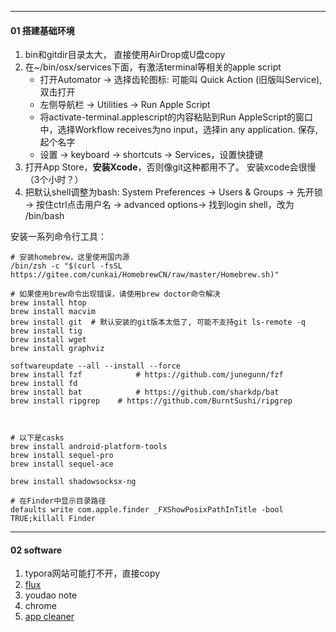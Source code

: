 

---

#### 01 搭建基础环境

1. bin和gitdir目录太大， 直接使用AirDrop或U盘copy
3. 在~/bin/osx/services下面，有激活terminal等相关的apple script
    * 打开Automator → 选择齿轮图标: 可能叫 Quick Action (旧版叫Service), 双击打开
    * 左侧导航栏 → Utilities → Run Apple Script
    * 将activate-terminal.applescript的内容粘贴到Run AppleScript的窗口中，选择Workflow receives为no input，选择in any application. 保存, 起个名字
    * 设置 → keyboard → shortcuts → Services，设置快捷键
4. 打开App Store，**安装Xcode**，否则像git这种都用不了。 安装xcode会很慢（3个小时？）
4. 把默认shell调整为bash: System Preferences → Users & Groups → 先开锁 → 按住ctrl点击用户名 → advanced options→ 找到login shell，改为 /bin/bash



安装一系列命令行工具：

``` shell
# 安装homebrew，这里使用国内源
/bin/zsh -c "$(curl -fsSL https://gitee.com/cunkai/HomebrewCN/raw/master/Homebrew.sh)"

# 如果使用brew命令出现错误，请使用brew doctor命令解决
brew install htop
brew install macvim
brew install git  # 默认安装的git版本太低了, 可能不支持git ls-remote -q
brew install tig
brew install wget
brew install graphviz

softwareupdate --all --install --force
brew install fzf 			# https://github.com/junegunn/fzf
brew install fd	
brew install bat			# https://github.com/sharkdp/bat
brew install ripgrep	# https://github.com/BurntSushi/ripgrep



# 以下是casks
brew install android-platform-tools
brew install sequel-pro
brew install sequel-ace

brew install shadowsocksx-ng

# 在Finder中显示目录路径
defaults write com.apple.finder _FXShowPosixPathInTitle -bool TRUE;killall Finder
```

----
#### 02 software



1. typora网站可能打不开，直接copy
2. [flux](https://justgetflux.com/)
3. youdao note
4. chrome
5. [app cleaner](http://freemacsoft.net/appcleaner/)

